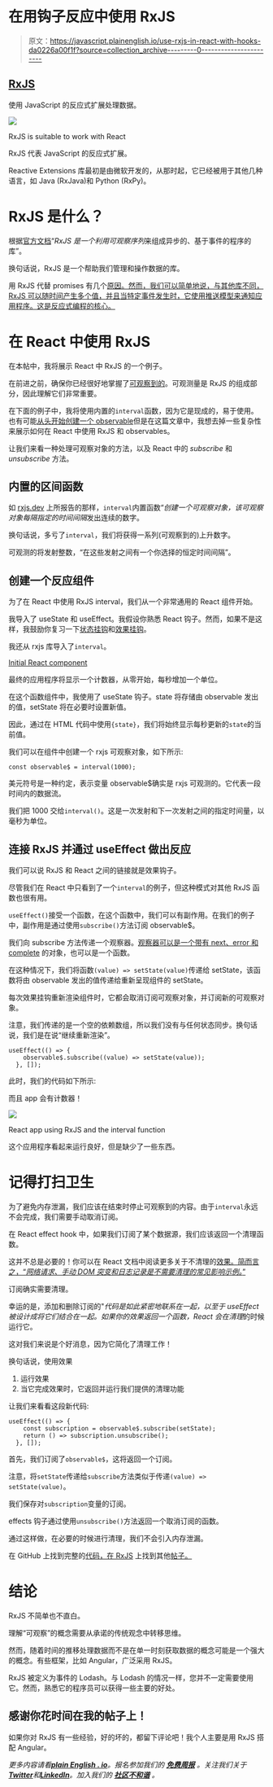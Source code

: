 # 在用钩子反应中使用 RxJS

> 原文：<https://javascript.plainenglish.io/use-rxjs-in-react-with-hooks-da0226a00f1f?source=collection_archive---------0----------------------->

## [RxJS](https://medium.com/@lorenzozar/list/rxjs-39bc4f4110ec)

使用 JavaScript 的反应式扩展处理数据。

![](img/85f3322fa64aa762543209aec5d8a146.png)

RxJS is suitable to work with React

RxJS 代表 JavaScript 的反应式扩展。

Reactive Extensions 库最初是由微软开发的，从那时起，它已经被用于其他几种语言，如 Java (RxJava)和 Python (RxPy)。

# RxJS 是什么？

根据[官方文档](https://rxjs.dev/guide/overview)“*RxJS 是一个利用可观察序列*来组成异步的、基于事件的程序的库”。

换句话说，RxJS 是一个帮助我们管理和操作数据的库。

用 RxJS 代替 promises 有几个[原因。然而，我们可以简单地说，与其他库不同，RxJS 可以随时间产生多个值，并且当特定事件发生时，它使用推送模型来通知应用程序。这是反应式编程的核心。](https://www.vitainbeta.org/2022/01/25/why-rxjs-rxjs-vs-promises/)

# 在 React 中使用 RxJS

在本帖中，我将展示 React 中 RxJS 的一个例子。

在前进之前，确保你已经很好地掌握了[可观察到的](https://www.vitainbeta.org/2022/02/01/what-are-observables/)。可观测量是 RxJS 的组成部分，因此理解它们非常重要。

在下面的例子中，我将使用内置的`interval`函数，因为它是现成的，易于使用。也有可能[从头开始创建一个 observable](https://www.vitainbeta.org/2022/02/15/hands-on-1-create-an-observable/)但是在这篇文章中，我想去掉一些复杂性来展示如何在 React 中使用 RxJS 和 observables。

让我们来看一种处理可观察对象的方法，以及 React 中的 *subscribe* 和 *unsubscribe* 方法。

## 内置的区间函数

如 [rxjs.dev](https://rxjs.dev/api/index/function/interval) 上所报告的那样，`interval`内置函数“*创建一个可观察对象，该可观察对象每隔指定的时间间隔*发出连续的数字。

换句话说，多亏了`interval`，我们将获得一系列(可观察到的)上升数字。

可观测的将发射整数，“在这些发射之间有一个你选择的恒定时间间隔”。

## 创建一个反应组件

为了在 React 中使用 RxJS interval，我们从一个非常通用的 React 组件开始。

我导入了 useState 和 useEffect。我假设你熟悉 React 钩子。然而，如果不是这样，我鼓励你复习一下[状态挂钩](https://www.vitainbeta.org/2021/05/03/learn-react-from-scratch-usestate-react-state-hook/)和[效果挂钩](https://reactjs.org/docs/hooks-effect.html)。

我还从 rxjs 库导入了`interval`。

[Initial React component](https://gist.github.com/lorenzojkrl/29715c917b925113bf5ee6b51833786f)

最终的应用程序将显示一个计数器，从零开始，每秒增加一个单位。

在这个函数组件中，我使用了 useState 钩子。state 将存储由 observable 发出的值，setState 将在必要时设置新值。

因此，通过在 HTML 代码中使用`{state}`，我们将始终显示每秒更新的`state`的当前值。

我们可以在组件中创建一个 rxjs 可观察对象，如下所示:

```
const observable$ = interval(1000);
```

美元符号是一种约定，表示变量 observable$确实是 rxjs 可观测的。它代表一段时间内的数据流。

我们把 1000 交给`interval()`。这是一次发射和下一次发射之间的指定时间量，以毫秒为单位。

## 连接 RxJS 并通过 useEffect 做出反应

我们可以说 RxJS 和 React 之间的链接就是效果钩子。

尽管我们在 React 中只看到了一个`interval`的例子，但这种模式对其他 RxJS 函数也很有用。

`useEffect()`接受一个函数，在这个函数中，我们可以有副作用。在我们的例子中，副作用是通过使用`subscribe()`方法订阅 observable$。

我们向 subscribe 方法传递一个观察器。[观察器可以是一个带有 next、error 和 complete](https://www.vitainbeta.org/2022/02/08/what-are-observers/#next-error-complete) 的对象，也可以是一个函数。

在这种情况下，我们将函数`(value) => setState(value)`传递给 setState，该函数将由 observable 发出的值传递给重新呈现组件的 setState。

每次效果挂钩重新渲染组件时，它都会取消订阅可观察对象，并订阅新的可观察对象。

注意，我们传递的是一个空的依赖数组，所以我们没有与任何状态同步。换句话说，我们是在说“继续重新渲染”。

```
useEffect(() => {
    observable$.subscribe((value) => setState(value));
  }, []);
```

此时，我们的代码如下所示:

而且 app 会有计数器！

![](img/97c9ef40443a5c865c34cc58a2ecec17.png)

React app using RxJS and the interval function

这个应用程序看起来运行良好，但是缺少了一些东西。

# 记得打扫卫生

为了避免内存泄漏，我们应该在结束时停止可观察到的内容。由于`interval`永远不会完成，我们需要手动取消订阅。

在 React effect hook 中，如果我们订阅了某个数据源，我们应该返回一个清理函数。

这并不总是必要的！你可以在 React 文档中阅读更多关于不清理的[效果。简而言之，“*网络请求、手动 DOM 突变和日志记录是不需要清理的常见影响示例。*”](https://reactjs.org/docs/hooks-effect.html#effects-without-cleanup)

订阅确实需要清理。

幸运的是，添加和删除订阅的"*代码是如此紧密地联系在一起，以至于 useEffect 被设计成将它们结合在一起。如果你的效果返回一个函数，React 会在清理*的时候运行它。

这对我们来说是个好消息，因为它简化了清理工作！

换句话说，使用效果

1.  运行效果
2.  当它完成效果时，它返回并运行我们提供的清理功能

让我们来看看这段新代码:

```
useEffect(() => {
    const subscription = observable$.subscribe(setState);
    return () => subscription.unsubscribe();
  }, []);
```

首先，我们订阅了`observable$`，这将返回一个订阅。

注意，将`setState`传递给`subscribe`方法类似于传递`(value) => setState(value)`。

我们保存对`subscription`变量的订阅。

effects 钩子通过使用`unsubscribe()`方法返回一个取消订阅的函数。

通过这样做，在必要的时候进行清理，我们不会引入内存泄漏。

在 GitHub 上找到完整的[代码，在 RxJS](https://github.com/lorenzojkrl/rxjs-primer/blob/main/hands-on/hands-on-2/App.js) 上找到其他[帖子。](https://www.vitainbeta.org/2022/03/06/rxjs-primer/)

# 结论

RxJS 不简单也不直白。

理解“可观察”的概念需要从承诺的传统观念中转移思维。

然而，随着时间的推移处理数据而不是在单一时刻获取数据的概念可能是一个强大的概念。有些框架，比如 Angular，广泛采用 RxJS。

RxJS 被定义为事件的 Lodash。与 Lodash 的情况一样，您并不一定需要使用它。然而，熟悉它的程序员可以获得一些主要的好处。

## 感谢你花时间在我的帖子上！

如果你对 RxJS 有一些经验，好的坏的，都留下评论吧！我个人主要是用 RxJS 搭配 Angular。

*更多内容请看*[***plain English . io***](https://plainenglish.io/)*。报名参加我们的* [***免费周报***](http://newsletter.plainenglish.io/) *。关注我们关于*[***Twitter***](https://twitter.com/inPlainEngHQ)*和*[***LinkedIn***](https://www.linkedin.com/company/inplainenglish/)*。加入我们的* [***社区不和谐***](https://discord.gg/GtDtUAvyhW) *。*
